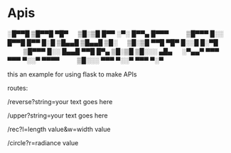 # Apis
░█▀▀█ ▒█▀▀█ ▀█▀ 　 ▒█░▒█ █▀▀ ░▀░ █▀▀▄ █▀▀▀ 　 　 ▒█▀▀▀ █░░ █▀▀█ █▀▀ █░█ 
▒█▄▄█ ▒█▄▄█ ▒█░ 　 ▒█░▒█ ▀▀█ ▀█▀ █░░█ █░▀█ 　 　 ▒█▀▀▀ █░░ █▄▄█ ▀▀█ █▀▄ 
▒█░▒█ ▒█░░░ ▄█▄ 　 ░▀▄▄▀ ▀▀▀ ▀▀▀ ▀░░▀ ▀▀▀▀ 　 　 ▒█░░░ ▀▀▀ ▀░░▀ ▀▀▀ ▀░▀ 

this an example for using flask to make APIs 

routes:

/reverse?string=your text goes here

/upper?string=your text goes here

/rec?l=length value&w=width value

/circle?r=radiance value

